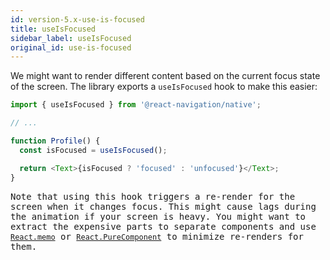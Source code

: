 ```yaml
---
id: version-5.x-use-is-focused
title: useIsFocused
sidebar_label: useIsFocused
original_id: use-is-focused
---
```


We might want to render different content based on the current focus state of the screen. The library exports a `useIsFocused` hook to make this easier:

<samp id="use-is-focused">

```js
import { useIsFocused } from '@react-navigation/native';

// ...

function Profile() {
  const isFocused = useIsFocused();

  return <Text>{isFocused ? 'focused' : 'unfocused'}</Text>;
}
```

Note that using this hook triggers a re-render for the screen when it changes focus. This might cause lags during the animation if your screen is heavy. You might want to extract the expensive parts to separate components and use [`React.memo`](https://reactjs.org/docs/react-api.html#reactmemo) or [`React.PureComponent`](https://reactjs.org/docs/react-api.html#reactpurecomponent) to minimize re-renders for them.
